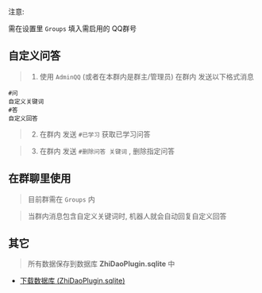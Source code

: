


注意:

需在设置里 `Groups` 填入需启用的 QQ群号



## 自定义问答

> 1. 使用 `AdminQQ` (或者在本群内是群主/管理员) 在群内 发送以下格式消息

```
#问 
自定义关键词   
#答 
自定义回答
```

> 2. 在群内 发送 `#已学习` 获取已学习问答

> 3. 在群内 发送 `#删除问答 关键词` , 删除指定问答


## 在群聊里使用

> 目前群需在 `Groups` 内

> 当群内消息包含自定义关键词时, 机器人就会自动回复自定义回答




## 其它

> 所有数据保存到数据库 **ZhiDaoPlugin.sqlite** 中

- [下载数据库 (ZhiDaoPlugin.sqlite)](/Plugins/ZhiDaoPlugin/Download)

<!-- Matomo Image Tracker-->
<img referrerpolicy="no-referrer-when-downgrade" src="https://matomo.moeci.com/matomo.php?idsite=2&amp;rec=1&amp;action_name=Plugins.ZhiDaoPlugin-v1.0.1.README" style="border:0" alt="" />
<!-- End Matomo -->
